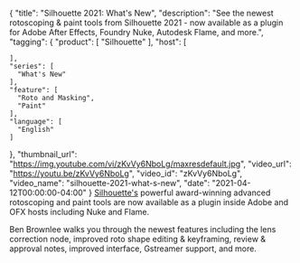 {
  "title": "Silhouette 2021: What's New",
  "description": "See the newest rotoscoping & paint tools from Silhouette 2021 - now available as a plugin for Adobe After Effects, Foundry Nuke, Autodesk Flame, and more.",
  "tagging": {
    "product": [
      "Silhouette"
    ],
    "host": [

    ],
    "series": [
      "What's New"
    ],
    "feature": [
      "Roto and Masking",
      "Paint"
    ],
    "language": [
      "English"
    ]
  },
  "thumbnail_url": "https://img.youtube.com/vi/zKvVy6NboLg/maxresdefault.jpg",
  "video_url": "https://youtu.be/zKvVy6NboLg",
  "video_id": "zKvVy6NboLg",
  "video_name": "silhouette-2021-what-s-new",
  "date": "2021-04-12T00:00:00-04:00"
}
[Silhouette's](https://borisfx.com/products/silhouette/?collection=silhouette&product=silhouette "Silhouette | Boris FX") powerful award-winning advanced rotoscoping and paint tools are now available as a plugin inside Adobe and OFX hosts including Nuke and Flame.

Ben Brownlee walks you through the newest features including the lens correction node, improved roto shape editing & keyframing, review & approval notes, improved interface, Gstreamer support, and more.
